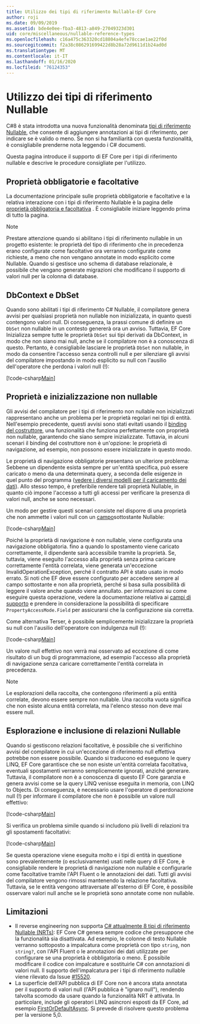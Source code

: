 ```yaml
---
title: Utilizzo dei tipi di riferimento Nullable-EF Core
author: roji
ms.date: 09/09/2019
ms.assetid: bde4e0ee-fba3-4813-a849-27049323d301
uid: core/miscellaneous/nullable-reference-types
ms.openlocfilehash: c16a475c363320cd18804a4efe78ccae1ae22f0d
ms.sourcegitcommit: f2a38c086291699422d8b28a72d9611d1b24ad0d
ms.translationtype: MT
ms.contentlocale: it-IT
ms.lasthandoff: 01/16/2020
ms.locfileid: "76124353"
---
```

# <a name="working-with-nullable-reference-types"></a>Utilizzo dei tipi di riferimento Nullable

C#8 è stata introdotta una nuova funzionalità denominata [tipi di riferimento Nullable](/dotnet/csharp/tutorials/nullable-reference-types), che consente di aggiungere annotazioni ai tipi di riferimento, per indicare se è valido o meno. Se non si ha familiarità con questa funzionalità, è consigliabile prenderne nota leggendo i C# documenti.

Questa pagina introduce il supporto di EF Core per i tipi di riferimento nullable e descrive le procedure consigliate per l'utilizzo.

## <a name="required-and-optional-properties"></a>Proprietà obbligatorie e facoltative

La documentazione principale sulle proprietà obbligatorie e facoltative e la relativa interazione con i tipi di riferimento Nullable è la pagina delle [proprietà obbligatoria e facoltativa](xref:core/modeling/entity-properties#required-and-optional-properties) . È consigliabile iniziare leggendo prima di tutto la pagina.

> [!NOTE]
> Prestare attenzione quando si abilitano i tipi di riferimento nullable in un progetto esistente: le proprietà del tipo di riferimento che in precedenza erano configurate come facoltative ora verranno configurate come richieste, a meno che non vengano annotate in modo esplicito come Nullable. Quando si gestisce uno schema di database relazionale, è possibile che vengano generate migrazioni che modificano il supporto di valori null per la colonna di database.

## <a name="dbcontext-and-dbset"></a>DbContext e DbSet

Quando sono abilitati i tipi di riferimento C# Nullable, il compilatore genera avvisi per qualsiasi proprietà non nullable non inizializzata, in quanto questi contengono valori null. Di conseguenza, la prassi comune di definire un `DbSet` non nullable in un contesto genererà ora un avviso. Tuttavia, EF Core Inizializza sempre tutte le proprietà `DbSet` sui tipi derivati da DbContext, in modo che non siano mai null, anche se il compilatore non è a conoscenza di questo. Pertanto, è consigliabile lasciare le proprietà `DbSet` non nullable, in modo da consentire l'accesso senza controlli null e per silenziare gli avvisi del compilatore impostando in modo esplicito su null con l'ausilio dell'operatore che perdona i valori null (!):

[!code-csharp[Main](../../../samples/core/Miscellaneous/NullableReferenceTypes/NullableReferenceTypesContext.cs?name=Context&highlight=3-4)]

## <a name="non-nullable-properties-and-initialization"></a>Proprietà e inizializzazione non nullable

Gli avvisi del compilatore per i tipi di riferimento non nullable non inizializzati rappresentano anche un problema per le proprietà regolari nei tipi di entità. Nell'esempio precedente, questi avvisi sono stati evitati usando il [binding del costruttore](xref:core/modeling/constructors), una funzionalità che funziona perfettamente con proprietà non nullable, garantendo che siano sempre inizializzate. Tuttavia, in alcuni scenari il binding del costruttore non è un'opzione: le proprietà di navigazione, ad esempio, non possono essere inizializzate in questo modo.

Le proprietà di navigazione obbligatorie presentano un ulteriore problema: Sebbene un dipendente esista sempre per un'entità specifica, può essere caricato o meno da una determinata query, a seconda delle esigenze in quel punto del programma ([vedere i diversi modelli per il caricamento dei dati](xref:core/querying/related-data)). Allo stesso tempo, è preferibile rendere tali proprietà Nullable, in quanto ciò impone l'accesso a tutti gli accessi per verificare la presenza di valori null, anche se sono necessari.

Un modo per gestire questi scenari consiste nel disporre di una proprietà che non ammette i valori null con un [campo](xref:core/modeling/backing-field)sottostante Nullable:

[!code-csharp[Main](../../../samples/core/Miscellaneous/NullableReferenceTypes/Order.cs?range=10-17)]

Poiché la proprietà di navigazione è non nullable, viene configurata una navigazione obbligatoria. fino a quando lo spostamento viene caricato correttamente, il dipendente sarà accessibile tramite la proprietà. Se, tuttavia, viene eseguito l'accesso alla proprietà senza prima caricare correttamente l'entità correlata, viene generata un'eccezione InvalidOperationException, perché il contratto API è stato usato in modo errato. Si noti che EF deve essere configurato per accedere sempre al campo sottostante e non alla proprietà, perché si basa sulla possibilità di leggere il valore anche quando viene annullato. per informazioni su come eseguire questa operazione, vedere la documentazione relativa ai [campi di supporto](xref:core/modeling/backing-field) e prendere in considerazione la possibilità di specificare `PropertyAccessMode.Field` per assicurarsi che la configurazione sia corretta.

Come alternativa Terser, è possibile semplicemente inizializzare la proprietà su null con l'ausilio dell'operatore con indulgenza null (!):

[!code-csharp[Main](../../../samples/core/Miscellaneous/NullableReferenceTypes/Order.cs?range=19)]

Un valore null effettivo non verrà mai osservato ad eccezione di come risultato di un bug di programmazione, ad esempio l'accesso alla proprietà di navigazione senza caricare correttamente l'entità correlata in precedenza.

> [!NOTE]
> Le esplorazioni della raccolta, che contengono riferimenti a più entità correlate, devono essere sempre non nullable. Una raccolta vuota significa che non esiste alcuna entità correlata, ma l'elenco stesso non deve mai essere null.

## <a name="navigating-and-including-nullable-relationships"></a>Esplorazione e inclusione di relazioni Nullable

Quando si gestiscono relazioni facoltative, è possibile che si verifichino avvisi del compilatore in cui un'eccezione di riferimento null effettiva potrebbe non essere possibile. Quando si traducono ed eseguono le query LINQ, EF Core garantisce che se non esiste un'entità correlata facoltativa, eventuali spostamenti verranno semplicemente ignorati, anziché generare. Tuttavia, il compilatore non è a conoscenza di questo EF Core garanzia e genera avvisi come se la query LINQ venisse eseguita in memoria, con LINQ to Objects. Di conseguenza, è necessario usare l'operatore di perdonazione null (!) per informare il compilatore che non è possibile un valore null effettivo:

[!code-csharp[Main](../../../samples/core/Miscellaneous/NullableReferenceTypes/Program.cs?range=46)]

Si verifica un problema simile quando si includono più livelli di relazioni tra gli spostamenti facoltativi:

[!code-csharp[Main](../../../samples/core/Miscellaneous/NullableReferenceTypes/Program.cs?range=36-39&highlight=2)]

Se questa operazione viene eseguita molto e i tipi di entità in questione sono prevalentemente (o esclusivamente) usati nelle query di EF Core, è consigliabile rendere le proprietà di navigazione non nullable e configurarle come facoltative tramite l'API Fluent o le annotazioni dei dati. Tutti gli avvisi del compilatore vengono rimossi mantenendo la relazione facoltativa. Tuttavia, se le entità vengono attraversate all'esterno di EF Core, è possibile osservare valori null anche se le proprietà sono annotate come non nullable.

## <a name="limitations"></a>Limitazioni

* Il reverse engineering non supporta [ C# attualmente 8 tipi di riferimento Nullable (NRTs)](/dotnet/csharp/tutorials/nullable-reference-types): EF Core C# genera sempre codice che presuppone che la funzionalità sia disattivata. Ad esempio, le colonne di testo Nullable verranno sottoposto a impalcatura come proprietà con tipo `string`, non `string?`, con l'API Fluent o le annotazioni dei dati utilizzate per configurare se una proprietà è obbligatoria o meno. È possibile modificare il codice con impalcature e sostituirle C# con annotazioni di valori null. Il supporto dell'impalcatura per i tipi di riferimento nullable viene rilevato da Issue [#15520](https://github.com/aspnet/EntityFrameworkCore/issues/15520).
* La superficie dell'API pubblica di EF Core non è ancora stata annotata per il supporto di valori null (l'API pubblica è "ignaro null"), rendendo talvolta scomodo da usare quando la funzionalità NRT è attivata. In particolare, include gli operatori LINQ asincroni esposti da EF Core, ad esempio [FirstOrDefaultAsync](/dotnet/api/microsoft.entityframeworkcore.entityframeworkqueryableextensions.firstordefaultasync#Microsoft_EntityFrameworkCore_EntityFrameworkQueryableExtensions_FirstOrDefaultAsync__1_System_Linq_IQueryable___0__System_Linq_Expressions_Expression_System_Func___0_System_Boolean___System_Threading_CancellationToken_). Si prevede di risolvere questo problema per la versione 5,0.
